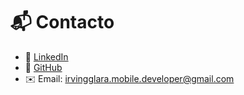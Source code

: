 # 📬 Contacto

- 💼 [LinkedIn](https://www.linkedin.com/in/irvingglara-mobile-developer/)
- 🐙 [GitHub](https://github.com/ILara-wd)
- ✉️ Email: irvingglara.mobile.developer@gmail.com

